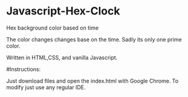 # Javascript-Hex-Clock
Hex background color based on time


The color changes changes base on the time. Sadly its only one prime color.


Written in HTML,CSS, and vanilla Javascript.

#Instructions:

Just download files and open the index.html with Google Chrome.
To modify just use any regular IDE.









